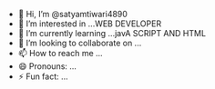 - 👋 Hi, I’m @satyamtiwari4890
- 👀 I’m interested in ...WEB DEVELOPER
- 🌱 I’m currently learning ...javA SCRIPT AND HTML
- 💞️ I’m looking to collaborate on ...
- 📫 How to reach me ...
- 😄 Pronouns: ...
- ⚡ Fun fact: ...

<!---
satyamtiwari4890/satyamtiwari4890 is a ✨ special ✨ repository because its `README.md` (this file) appears on your GitHub profile.
You can click the Preview link to take a look at your changes.
--->
